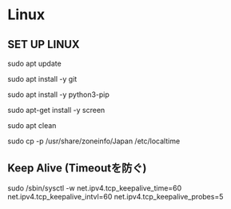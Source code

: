 # Linux

## SET UP LINUX

sudo apt update

<!-- sudo apt install -y python3-testresources -->

sudo apt install -y git

sudo apt install -y python3-pip

<!-- pip install pip==21.1.2 -->


sudo apt-get install -y screen

sudo apt clean 

<!-- rm -rf /var/lib/apt/lists/* -->

sudo cp -p /usr/share/zoneinfo/Japan /etc/localtime

## Keep Alive (Timeoutを防ぐ)

sudo /sbin/sysctl -w net.ipv4.tcp_keepalive_time=60 net.ipv4.tcp_keepalive_intvl=60 net.ipv4.tcp_keepalive_probes=5








